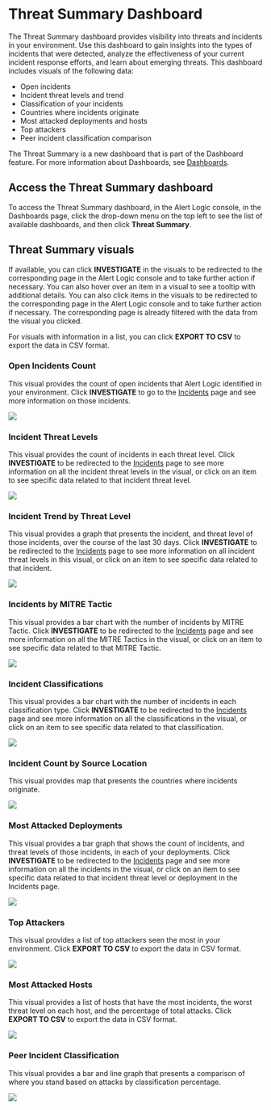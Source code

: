 # Threat Summary Dashboard

The Threat Summary dashboard provides visibility into threats and incidents in your environment. Use this dashboard to gain insights into the types of incidents that were detected,  analyze the effectiveness of your current incident response efforts, and learn about emerging threats. This dashboard includes visuals of the following data:

* Open incidents
* Incident threat levels and trend
* Classification of your incidents
* Countries where incidents originate
* Most attacked deployments and hosts
* Top attackers
* Peer incident classification comparison

The Threat Summary is a new dashboard that is part of the Dashboard feature. For more information about Dashboards, see [Dashboards](../dashboards.md).

## Access the Threat Summary dashboard

To access the Threat Summary dashboard, in the Alert Logic console,   in the Dashboards page, click the drop-down menu on the top left to see the list of available dashboards, and then click **Threat Summary**.

## Threat Summary visuals

If available, you can click **INVESTIGATE** in the visuals to be redirected to the corresponding page in the Alert Logic console and to take further action if necessary. You can also hover over an item in a visual to see a tooltip with additional details. You can also click items in the visuals to be redirected to the corresponding page in the Alert Logic console and to take further action if necessary.  The corresponding page is already filtered with the data from the visual you clicked.

For visuals with information in a list, you can click **EXPORT TO CSV** to export the data in CSV  format.

### Open Incidents Count 

This visual provides the count of open incidents that Alert Logic identified in your environment. Click **INVESTIGATE** to go to the [Incidents](../incidents.md) page and see more information on those incidents.

![](../../Resources/Images/dashboard/threat-summary/open-incidents-count.png)

### Incident Threat Levels

This visual provides the count of incidents in each threat level. Click **INVESTIGATE** to be redirected to the [Incidents](../incidents.md) page to see more information on all the incident threat levels in the visual, or click on an item to see specific data related to that incident threat level.

![](../../Resources/Images/dashboard/threat-summary/incident-threat-levels.png)

### Incident Trend by Threat Level

This visual provides a graph that presents the incident, and threat level of those incidents, over the course of the last 30 days.  Click **INVESTIGATE** to be redirected to the [Incidents](../incidents.md) page to see more information on all incident threat levels in this visual, or click on an item to see specific data related to that incident.

![](../../Resources/Images/dashboard/threat-summary/incident-trend-threat-level.png)

### Incidents by MITRE Tactic

This visual provides a bar chart with the number of incidents by MITRE Tactic. Click **INVESTIGATE** to be redirected to the [Incidents](../incidents.md) page and see more information on all the MITRE Tactics in the visual, or click on an item to see specific data related to that MITRE Tactic.

![](../../Resources/Images/dashboard/threat-summary/incident-MITRE-tactic.png)

### Incident Classifications

This visual provides a bar chart with the number of incidents in each classification type. Click **INVESTIGATE** to be redirected to the [Incidents](../incidents.md) page and see more information on all the classifications in the visual, or click on an item to see specific data related to that classification.

![](../../Resources/Images/dashboard/threat-summary/incident-classification.png)

### Incident Count by Source Location

This visual provides map that presents the countries where incidents originate.

![](../../Resources/Images/dashboard/threat-summary/incident-count-source-location.png)

### Most Attacked Deployments

This visual provides a bar graph that shows the count of incidents, and threat levels of those incidents, in each of your deployments. Click **INVESTIGATE** to be redirected to the [Incidents](../incidents.md) page and see more information on all the incidents in the visual, or click on an item to see specific data related to that incident threat level or deployment in the Incidents page.

![](../../Resources/Images/dashboard/threat-summary/most-attacked-deployments.png)

### Top Attackers

This visual provides a list of top attackers seen the most in your environment. Click **EXPORT TO CSV** to export the data in CSV format.

![](../../Resources/Images/dashboard/threat-summary/top-attackers.png)

### Most Attacked Hosts

This visual provides a list of hosts that have the most incidents, the worst threat level on each host, and the percentage of total attacks. Click **EXPORT TO CSV** to export the data in CSV format.

![](../../Resources/Images/dashboard/threat-summary/most-attacked-hosts.png)

### Peer Incident Classification

This visual provides a bar and line graph that presents a comparison of where you stand based on attacks by classification percentage.

![](../../Resources/Images/dashboard/threat-summary/peer-incident-classification-comparison.png)
